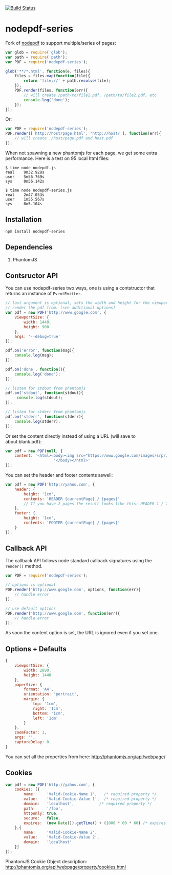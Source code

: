 [![Build Status](https://travis-ci.org/arve0/nodepdf-series.svg?branch=v0.0.3)](https://travis-ci.org/arve0/nodepdf-series)
# nodepdf-series

Fork of [nodepdf](https://github.com/TJkrusinski/NodePDF) to support
multiple/series of pages:

```js
var glob = require('glob');
var path = require('path');
var PDF = require('nodepdf-series');

glob('**/*.html', function(e, files){
	files = files.map(function(file){
		return 'file://' + path.resolve(file);
	});
	PDF.render(files, function(err){
		// will create /path/to/file1.pdf, /path/to/file2.pdf, etc
		console.log('done');
	});
});
```

Or:
```js
var PDF = require('nodepdf-series');
PDF.render(['http://host/page.html', 'http://host/'], function(err){
	// will create ./host/page.pdf and host.pdf
});
```

When not spawning a new phantomjs for each page, we get some
extra performance. Here is a test on 95 local html files:
```shell
$ time node nodepdf.js
real    9m32.928s
user    5m56.769s
sys     0m56.142s

$ time node nodepdf-series.js
real    2m47.053s
user    1m55.567s
sys     0m5.104s
```

## Installation

```
npm install nodepdf-series
```

## Dependencies

1. PhantomJS

## Contsructor API

You can use nodepdf-series two ways, one is using a contstructor that returns
an instance of `EventEmitter`.

```js
// last argument is optional, sets the width and height for the viewport to
// render the pdf from. (see additional options)
var pdf = new PDF('http://www.google.com', {
	viewportSize: {
		width: 1440,
		height: 900
	},
	args: '--debug=true'
});

pdf.on('error', function(msg){
	console.log(msg);
});

pdf.on('done', function(){
	console.log('done');
});

// listen for stdout from phantomjs
pdf.on('stdout', function(stdout){
	 console.log(stdout);
});

// listen for stderr from phantomjs
pdf.on('stderr', function(stderr){
	console.log(stderr);
});

```
Or set the content directly instead of using a URL (will save to about:blank.pdf):
```js
var pdf = new PDF(null, {
	content: '<html><body><img src="https://www.google.com/images/srpr/logo11w.png" />' +
	 				 '</body></html>'
});
```


You can set the header and footer contents aswell:
```js
var pdf = new PDF('http://yahoo.com', {
	header: {
		height: '1cm',
		contents: 'HEADER {currentPage} / {pages}'
		// If you have 2 pages the result looks like this: HEADER 1 / 2
	},
	footer: {
		height: '1cm',
		contents: 'FOOTER {currentPage} / {pages}'
	}
});
```

## Callback API

The callback API follows node standard callback signatures using the
`render()` method.

```js
var PDF = require('nodepdf-series');

// options is optional
PDF.render('http://www.google.com', options, function(err){
	// handle error
});

// use default options
PDF.render('http://www.google.com', function(err){
	// handle error
});

```

As soon the content option is set, the URL is ignored even if you set one.

## Options + Defaults
```js
{
	viewportSize: {
		width: 2880,
		height: 1440
	},
	paperSize: {
		format: 'A4',
		orientation: 'portrait',
		margin: {
			top: '1cm',
			right: '1cm',
			bottom: '1cm',
			left: '1cm'
		}
	},
	zoomFactor: 1,
	args: '',
	captureDelay: 0
}
```

You can set all the properties from here: http://phantomjs.org/api/webpage/

## Cookies

```js
var pdf = new PDF('http://yahoo.com', {
	cookies: [{
		name:     'Valid-Cookie-Name 1',   /* required property */
		value:    'Valid-Cookie-Value 1',  /* required property */
		domain:   'localhost',           /* required property */
		path:     '/foo',
		httponly: true,
		secure:   false,
		expires:  (new Date()).getTime() + (1000 * 60 * 60) /* expires in 1 hour */
	},{
		name:     'Valid-Cookie-Name 2',
		value:    'Valid-Cookie-Value 2',
		domain:   'localhost'
	}]
});
```

PhantomJS Cookie Object description: http://phantomjs.org/api/webpage/property/cookies.html
